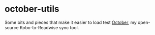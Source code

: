 # october-utils

Some bits and pieces that make it easier to load test [October](https://github.com/marcus-crane/october), my open-source Kobo-to-Readwise sync tool.
